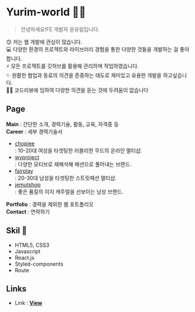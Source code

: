 # Yurim-world 🙋‍♀️

> 안녕하세요!FE 개발자 윤유림입니다.

😊 저는 웹 개발에 관심이 많습니다. <br/>
💻 다양한 환경의 프로젝트와 라이브러리 경험을 통한 다양한 것들을 개발하는 걸 좋아합니다.<br/>
⚡ 모든 프로젝트를 깃허브를 활용해 관리하며 작업하였습니다.<br/>
✨ 원활한 협업과 동료의 의견을 존중하는 태도로 재미있고 유용한 개발을 하고싶습니다.<br/>
🙆‍♀️ 코드리뷰에 임하여 다양한 의견을 듣는 것에 두려움이 없습니다

## Page

**Main** : 간단한 소개, 경력기술, 활동, 교육, 자격증 등<br/>
**Career** : 세부 경력기술서<br/>

- [chopiee](www.chopiee.com) <br/>
  : 10-20대 여성을 타겟팅한 러블리한 무드의 온라인 멀티샵.
- [wvproject](www.wvproject.co.kr) <br/>
  : 다양한 모티브로 재해석해 패션으로 풀어내는 브랜드.
- [fairplay](www.fairplay142.com)<br/>
  : 20-30대 남성을 타겟팅한 스트릿패션 멀티샵.
- [jemutshop](www.jemutshop.com)<br/>
  : 좋은 품질의 이지 캐주얼을 선보이는 남성 브랜드.

**Portfolio** : 경력을 제외한 웹 포트폴리오<br/>
**Contact** : 연락하기

## Skil 📃

- HTML5, CSS3
- Javascript
- React.js
- Styled-components
- Route

## Links

- Link : [**View**](https://yunyurib.github.io/yurim.dev/)
